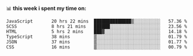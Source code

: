 📊 **this week i spent my time on:**
<!--START_SECTION:waka-->

```text
JavaScript       20 hrs 22 mins  ██████████████▒░░░░░░░░░░   57.36 %
SCSS             8 hrs 21 mins   ██████░░░░░░░░░░░░░░░░░░░   23.56 %
HTML             5 hrs 2 mins    ███▓░░░░░░░░░░░░░░░░░░░░░   14.18 %
TypeScript       38 mins         ▒░░░░░░░░░░░░░░░░░░░░░░░░   01.79 %
JSON             37 mins         ▒░░░░░░░░░░░░░░░░░░░░░░░░   01.77 %
CSS              16 mins         ▒░░░░░░░░░░░░░░░░░░░░░░░░   00.79 %
```

<!--END_SECTION:waka-->
